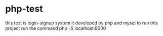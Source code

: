 # php-test
this test is login-signup system it developed by php and mysql
to run this project run the command php -S localhost:8000
